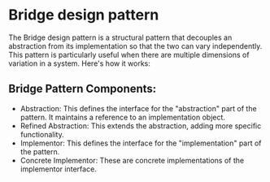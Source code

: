 # Bridge design pattern

The Bridge design pattern is a structural pattern that decouples an abstraction from its implementation so that the two can vary independently. This pattern is particularly useful when there are multiple dimensions of variation in a system. Here's how it works:

## Bridge Pattern Components:
* Abstraction: This defines the interface for the "abstraction" part of the pattern. It maintains a reference to an implementation object.
* Refined Abstraction: This extends the abstraction, adding more specific functionality.
* Implementor: This defines the interface for the "implementation" part of the pattern.
* Concrete Implementor: These are concrete implementations of the implementor interface.
